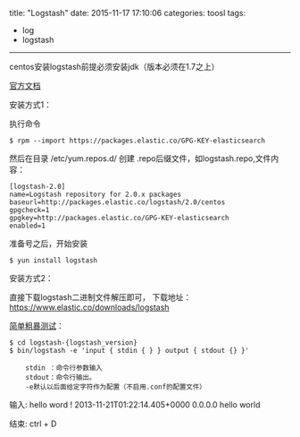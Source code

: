 title: "Logstash"
date: 2015-11-17 17:10:06
categories: toosl
tags:
  - log
  - logstash
---

centos安装logstash前提必须安装jdk（版本必须在1.7之上）

[官方文档](https://www.elastic.co/guide/en/logstash/current/package-repositories.html#_apt)

安装方式1：

执行命令
	
	$ rpm --import https://packages.elastic.co/GPG-KEY-elasticsearch

然后在目录 /etc/yum.repos.d/ 创建 .repo后缀文件，如logstash.repo,文件内容：

	[logstash-2.0]
	name=Logstash repository for 2.0.x packages
	baseurl=http://packages.elastic.co/logstash/2.0/centos
	gpgcheck=1
	gpgkey=http://packages.elastic.co/GPG-KEY-elasticsearch
	enabled=1

准备号之后，开始安装

	$ yun install logstash


安装方式2：
	
直接下载logstash二进制文件解压即可， 下载地址： https://www.elastic.co/downloads/logstash


[简单粗暴测试](https://www.elastic.co/guide/en/logstash/current/first-event.html)：

	$ cd logstash-{logstash_version}
	$ bin/logstash -e 'input { stdin { } } output { stdout {} }'

		stdin ：命令行参数输入 
		stdout：命令行输出。
		-e默认以后面给定字符作为配置（不启用.conf的配置文件） 

输入: hello word !
2013-11-21T01:22:14.405+0000 0.0.0.0 hello world

结束: ctrl + D


